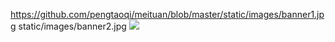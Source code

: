 
https://github.com/pengtaoqi/meituan/blob/master/static/images/banner1.jpg
static/images/banner2.jpg
![](https://github.com/guodongxiaren/ImageCache/raw/master/static/images/banner2.jpg)  


